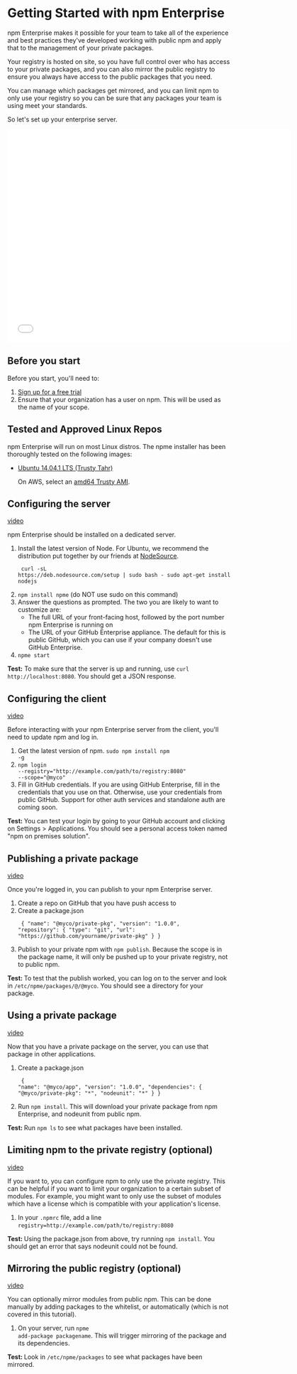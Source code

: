 <!--
order: 2
title: Quickstart
featured: true
-->

<h1>Getting Started with npm Enterprise</h1> <p>npm Enterprise makes it
possible for your team to take all of the experience and best practices
they've developed working with public npm and apply that to the management
of your private packages.</p>

<p>Your registry is hosted on site, so you have full control over who has
access to your private packages, and you can also mirror the public registry
to ensure you always have access to the public packages that you need.</p>

<p>You can manage which packages get mirrored, and you can limit npm to only
use your registry so you can be sure that any packages your team is using
meet your standards.</p>

<p>So let's set up your enterprise server.</p>

<iframe width="640" height="480" src="//www.youtube.com/embed/XWRjLeZt98A"
frameborder="0" allowfullscreen></iframe>

<h2>Before you start</h2> <p>Before you start, you'll need to: <ol> <li><a
href="https://www.npmjs.org/enterprise">Sign up for a free trial</a></li>
<li>Ensure that your organization has a user on npm. This will be used as
the name of your scope.</li> </ol> </p>

<h2>Tested and Approved Linux Repos</h2>

<p>npm Enterprise will run on most Linux distros. The npme installer has
been thoroughly tested on the following images:</p> <ul> <li><p><a
href="http://releases.ubuntu.com/trusty/">Ubuntu 14.04.1 LTS (Trusty
Tahr)</a></p> <p>On AWS, select an <a
href="http://cloud-images.ubuntu.com/locator/ec2/">amd64 Trusty AMI</a>.</p>
</li> </ul>

<h2>Configuring the server</h2> <a
href="https://www.youtube.com/watch?v=EK4fv4iC-4Y#t=64">video</a>

<p>npm Enterprise should be installed on a dedicated server.</p> <ol>
<li>Install the latest version of Node. For Ubuntu, we recommend the
distribution put together by our friends at <a
href="https://nodesource.com/">NodeSource</a>. <pre><code> curl -sL
https://deb.nodesource.com/setup | sudo bash - sudo apt-get install nodejs
</code></pre> </li> <li><code>npm install npme</code> (do NOT use sudo on
this command)</li> <li>Answer the questions as prompted. The two you are
likely to want to customize are: <ul> <li>The full URL of your front-facing
host, followed by the port number npm Enterprise is running on</li> <li>The
URL of your GitHub Enterprise appliance. The default for this is public
GitHub, which you can use if your company doesn't use GitHub
Enterprise.</li> </ul> </li> <li><code>npme start</code></li> </ol>

<p><strong>Test:</strong> To make sure that the server is up and running,
use <code>curl http://localhost:8080</code>. You should get a JSON
response.</p>

<h2>Configuring the client</h2> <a
href="https://www.youtube.com/watch?v=EK4fv4iC-4Y#t=144">video</a> <p>Before
interacting with your npm Enterprise server from the client, you'll need to
update npm and log in.</p>

<ol> <li>Get the latest version of npm. <code>sudo npm install npm
-g</code></li> <li><code>npm login
--registry="http://example.com/path/to/registry:8080"
--scope="@myco"</code></li> <li>Fill in GitHub credentials. If you are using
GitHub Enterprise, fill in the credentials that you use on that. Otherwise,
use your credentials from public GitHub. Support for other auth services and
standalone auth are coming soon.</li> </ol>

<p><strong>Test: </strong>You can test your login by going to your GitHub
account and clicking on Settings > Applications. You should see a personal
access token named "npm on premises solution".</p>

<h2>Publishing a private package</h2> <a
href="https://www.youtube.com/watch?v=EK4fv4iC-4Y#t=220">video</a> <p> Once
you're logged in, you can publish to your npm Enterprise server. </p> <ol>
<li>Create a repo on GitHub that you have push access to</li> <li>Create a
package.json <pre><code> { "name": "@myco/private-pkg", "version": "1.0.0",
"repository": { "type": "git", "url":
"https://github.com/yourname/private-pkg" } } </code></pre> </li>
<li>Publish to your private npm with <code>npm publish</code>. Because the
scope is in the package name, it will only be pushed up to your private
registry, not to public npm.</li> </ol> <p><strong>Test: </strong>To test
that the publish worked, you can log on to the server and look in
<code>/etc/npme/packages/@/@myco</code>. You should see a directory for your
package.</p> <h2>Using a private package</h2> <a
href="https://www.youtube.com/watch?v=EK4fv4iC-4Y#t=297">video</a> <p> Now
that you have a private package on the server, you can use that package in
other applications. </p> <ol> <li>Create a package.json <pre><code> {
"name": "@myco/app", "version": "1.0.0", "dependencies": {
"@myco/private-pkg": "*", "nodeunit": "*" } } </code></pre> </li> <li>Run
<code>npm install</code>. This will download your private package from npm
Enterprise, and nodeunit from public npm.</li> </ol> <p><strong>Test:
</strong>Run <code>npm ls</code> to see what packages have been
installed.</p> <h2>Limiting npm to the private registry (optional)</h2> <a
href="https://www.youtube.com/watch?v=EK4fv4iC-4Y#t=326">video</a>

<p>If you want to, you can configure npm to only use the private registry.
This can be helpful if you want to limit your organization to a certain
subset of modules. For example, you might want to only use the subset of
modules which have a license which is compatible with your application's
license.</p> <ol> <li>In your <code>.npmrc</code> file, add a line
<code>registry=http://example.com/path/to/registry:8080</code></li> </ol>
<p><strong>Test: </strong>Using the package.json from above, try running
<code>npm install</code>. You should get an error that says nodeunit could
not be found.</p> <h2>Mirroring the public registry (optional)</h2> <a
href="https://www.youtube.com/watch?v=EK4fv4iC-4Y#t=357">video</a>

<p>You can optionally mirror modules from public npm. This can be done
manually by adding packages to the whitelist, or automatically (which is not
covered in this tutorial).</p> <ol> <li>On your server, run <code>npme
add-package packagename</code>. This will trigger mirroring of the package
and its dependencies.</li> </ol> <p><strong>Test: </strong>Look in
<code>/etc/npme/packages</code> to see what packages have been mirrored.</p>
